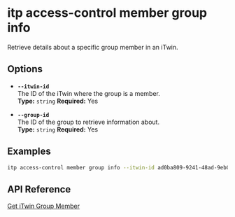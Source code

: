 # itp access-control member group info

Retrieve details about a specific group member in an iTwin.

## Options

- **`--itwin-id`**  
  The ID of the iTwin where the group is a member.  
  **Type:** `string` **Required:** Yes

- **`--group-id`**  
  The ID of the group to retrieve information about.  
  **Type:** `string` **Required:** Yes

## Examples

```bash
itp access-control member group info --itwin-id ad0ba809-9241-48ad-9eb0-c8038c1a1d51 --group-id group1-id
```

## API Reference

[Get iTwin Group Member](https://developer.bentley.com/apis/access-control-v2/operations/get-itwin-group-member/)
